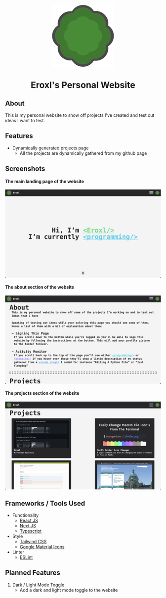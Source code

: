 <p align="center">
  <img src="./images/Logo.png" height=200 />
</p>

<h1 align="center">
Eroxl's Personal Website
</h1>

## About
This is my personal website to show off projects I've created and test out ideas I want to test.

## Features
* Dynamically generated projects page
  * All the projects are dynamically gathered from my github page

## Screenshots
#### The main landing page of the website
![Main Page Screenshot](./images/Landing%20Page.png)

#### The about section of the website
![About Page Screenshot](./images/About%20Page.png)

#### The projects section of the website
![Projects Page Screenshot](./images/Projects%20Page.png)

## Frameworks / Tools Used
* Functionality
  * [React JS](https://reactjs.org/)
  * [Next JS](https://nextjs.org/)
  * [Typescript](https://www.typescriptlang.org/)
* Style
  * [Tailwind CSS](https://tailwindcss.com/)
  * [Google Material Icons](https://fonts.google.com/icons?selected=Material+Icons:beenhere)
* Linter
  * [ESLint](https://eslint.org/)

## Planned Features
1. Dark / Light Mode Toggle
   * Add a dark and light mode toggle to the website